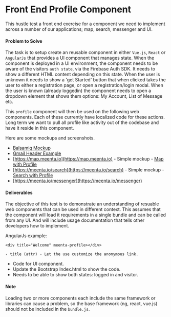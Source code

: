 # Front End Profile Component
This hustle test a front end exercise for a component we need to implement across
a number of our applications; map, search, messenger and UI.

#### Problem to Solve
The task is to setup create an reusable component in either `Vue.js`, `React` or
`AngularJs` that provides a UI component that manages state. When the component
is deployed in a UI environment, the component needs to be aware of the visitors
`auth state`, via the Firebase Auth SDK. It needs to show a different HTML content
depending on this state. When the user is unknown it needs to show a 'get Started'
button that when clicked takes the user to either a registration page, or open
a registration/login modal. When the user is known (already loggedin) the component
needs to open a dropdown element that shows them options: My Account, List of Message
etc.

This `profile` component will then be used on the following web components. Each of
these currently have localized code for these actions. Long term we want to pull
all profile like activity out of the codebase and have it reside in this component.

Here are some mockups and screenshots.

- [Balsamiq Mockup](/assets/General-Mockup.png)
- [Gmail Header Example](/assets/Google-Profile.png)
- [https://map.meenta.io](https://map.meenta.io) - Simple mockup - [Map with Profile](/assets/Map-Profile-Example.png)
- [https://meenta.io/search](https://meenta.io/search) - Simple mockup - [Search with Profile](/assets/Search-Profile-Example.png)
- [https://meenta.io/messenger](https://meenta.io/messenger)


#### Deliverables
The objective of this test is to demonstrate an understanding of resuable web
components that can be used in different context. This assumes that the component
will load it requirements in a single bundle and can be called from any UI. And
will include usage documentation that tells other developers how to implement.

AngularJs example:

    <div title="Welcome" meenta-profile></div>
    
    - title (attr) - Let the use customize the anonymous link.

- Code for UI component.
- Update the Bootstrap Index.html to show the code.
- Needs to be able to show both states: logged in and visitor.

#### Note
Loading two or more components each include the same framework or libraries can
cause a problem, so the base framework (ng, react, vue.js) should not be included
in the `bundle.js`.
